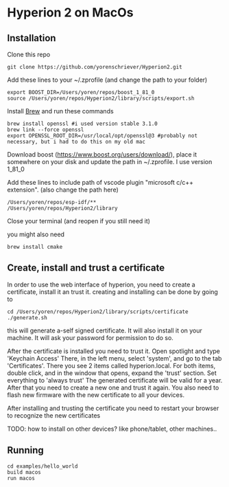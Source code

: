 # Hyperion 2 on MacOs

## Installation

Clone this repo
```
git clone https://github.com/yorenschriever/Hyperion2.git
```

Add these lines to your  ~/.zprofile (and change the path to your folder)
```
export BOOST_DIR=/Users/yoren/repos/boost_1_81_0
source /Users/yoren/repos/Hyperion2/library/scripts/export.sh
```

Install [Brew](https://brew.sh/) and run these commands
```
brew install openssl #i used version stable 3.1.0
brew link --force openssl
export OPENSSL_ROOT_DIR=/usr/local/opt/openssl@3 #probably not necessary, but i had to do this on my old mac
```

Download boost (https://www.boost.org/users/download/), place it somewhere on your disk and update the path in ~/.zprofile. I use version 1_81_0

Add these lines to include path of vscode plugin "microsoft c/c++ extension". (also change the path here)
```
/Users/yoren/repos/esp-idf/**
/Users/yoren/repos/Hyperion2/library
```
Close your terminal (and reopen if you still need it)

you might also need
```
brew install cmake
```

## Create, install and trust a certificate
In order to use the web interface of hyperion, you need to create a certificate, install it an trust it.
creating and installing can be done by going to
```
cd /Users/yoren/repos/Hyperion2/library/scripts/certificate
./generate.sh
```
this will generate a-self signed certificate. It will also install it on your machine. It will ask your password for permission to do so.

After the certificate is installed you need to trust it. Open spotlight and type 'Keychain Access'
There, in the left menu, select 'system', and go to the tab 'Certificates'. There you see 2 items called hyperion.local. For both items, double click, and in the window that opens, expand the 'trust' section. Set everything to 'always trust'
The generated certificate will be valid for a year. After that you need to create a new one and trust it again. You also need to flash new firmware with the new certificate to all your devices.

After installing and trusting the certificate you need to restart your browser to recognize the new certificates

TODO:
how to install on other devices? like phone/tablet, other machines..

## Running

```
cd examples/hello_world
build macos
run macos
```

